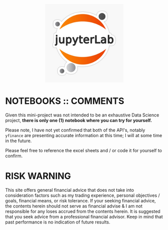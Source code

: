 <p align="center">
  <img width="250" height="250" src="https://github.com/sobcza11/Value_in_Vogue/blob/main/_other/jup.jpg">
</p>

# NOTEBOOKS :: COMMENTS
Given this mini-project was not intended to be an exhaustive Data Science project, **there is only one (1) notebook where you can try for yourself.**

Please note, I have not yet confirmed that both of the API's, notably `yfinance` are presenting accurate information at this time; I will at some time in the future.

Please feel free to reference the excel sheets and / or code it for yourself to confirm.

# RISK WARNING
This site offers general financial advice that does not take into consideration factors such as my trading experience, personal objectives / goals, financial means, or risk tolerance. If your seeking financial advice, the contents herein should not serve as financial advise & I am not responsible for any loses accrued from the contents herein. It is suggested that you seek advice from a professional financial advisor. Keep in mind that past performance is no indication of future results.

